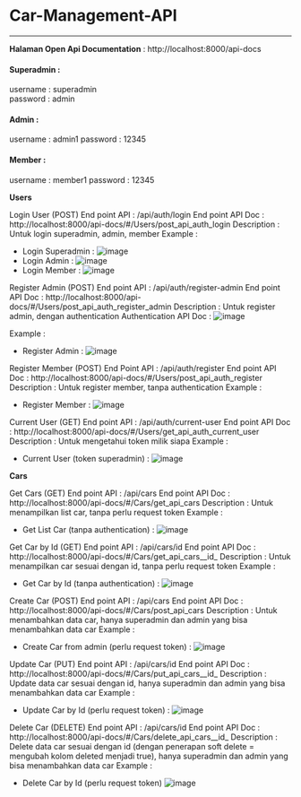 # Car-Management-API
---
**Halaman Open Api Documentation** : http://localhost:8000/api-docs
  
#### Superadmin :
  username : superadmin <br>
  password : admin
  
#### Admin :
  username : admin1
  password : 12345
  
#### Member :
  username : member1
  password : 12345
  

**Users** 

Login User (POST)
End point API : /api/auth/login
End point API Doc : http://localhost:8000/api-docs/#/Users/post_api_auth_login
Description : Untuk login superadmin, admin, member
Example : 
- Login Superadmin :
  ![image](https://github.com/HandoyoDwiPrasetyo/Car-Management-API/assets/50831826/7fd3fd8a-d651-481e-802a-04d1a5282794)
- Login Admin :
  ![image](https://github.com/HandoyoDwiPrasetyo/Car-Management-API/assets/50831826/7dc21c8b-a6bf-4577-ad03-accc8f3a1212)
- Login Member :
  ![image](https://github.com/HandoyoDwiPrasetyo/Car-Management-API/assets/50831826/78fc7323-4f8b-404d-9e71-844ac8550cc8)


Register Admin (POST)
End point API : /api/auth/register-admin
End point API Doc : http://localhost:8000/api-docs/#/Users/post_api_auth_register_admin
Description : Untuk register admin, dengan authentication
Authentication API Doc : 
  ![image](https://github.com/HandoyoDwiPrasetyo/Car-Management-API/assets/50831826/416980e2-7659-48e1-8506-f910726db32d)

Example :
- Register Admin :
  ![image](https://github.com/HandoyoDwiPrasetyo/Car-Management-API/assets/50831826/cf46b3c2-d859-4b8c-9fb2-0213ccc18689)


Register Member (POST)
End Point API : /api/auth/register
End point API Doc : http://localhost:8000/api-docs/#/Users/post_api_auth_register
Description : Untuk register member, tanpa authentication
Example : 
- Register Member :
  ![image](https://github.com/HandoyoDwiPrasetyo/Car-Management-API/assets/50831826/bbcd81e6-a910-4861-add6-0b582a51debd)


Current User (GET)
End point API : /api/auth/current-user
End point API Doc : http://localhost:8000/api-docs/#/Users/get_api_auth_current_user
Description : Untuk mengetahui token milik siapa
Example : 
- Current User (token superadmin) :
  ![image](https://github.com/HandoyoDwiPrasetyo/Car-Management-API/assets/50831826/65829fd7-008d-4686-869b-214116f60fda)



  
**Cars**

Get Cars (GET)
End point API : /api/cars
End point API Doc : http://localhost:8000/api-docs/#/Cars/get_api_cars
Description : Untuk menampilkan list car, tanpa perlu request token
Example : 
- Get List Car (tanpa authentication) :
  ![image](https://github.com/HandoyoDwiPrasetyo/Car-Management-API/assets/50831826/f1645891-a83a-42de-9e64-a896eecf8a69)


Get Car by Id (GET)
End point API : /api/cars/id
End point API Doc : http://localhost:8000/api-docs/#/Cars/get_api_cars__id_
Description : Untuk menampilkan car sesuai dengan id, tanpa perlu request token
Example : 
- Get Car by Id (tanpa authentication) :
  ![image](https://github.com/HandoyoDwiPrasetyo/Car-Management-API/assets/50831826/abe8134e-db78-43c0-9978-e6827253d7ba)

  
Create Car (POST)
End point API : /api/cars
End point API Doc : http://localhost:8000/api-docs/#/Cars/post_api_cars
Description : Untuk menambahkan data car, hanya superadmin dan admin yang bisa menambahkan data car
Example :
- Create Car from admin (perlu request token) :
  ![image](https://github.com/HandoyoDwiPrasetyo/Car-Management-API/assets/50831826/36ed290b-53bb-41c5-b90e-0b63307a7453)


Update Car (PUT)
End point API : /api/cars/id
End point API Doc : http://localhost:8000/api-docs/#/Cars/put_api_cars__id_
Description : Update data car sesuai dengan id, hanya superadmin dan admin yang bisa menambahkan data car
Example : 
- Update Car by Id (perlu request token) :
  ![image](https://github.com/HandoyoDwiPrasetyo/Car-Management-API/assets/50831826/d64e75c2-651c-4a0f-8527-abcdc0bcd84d)

  
Delete Car (DELETE)
End point API : /api/cars/id
End point API Doc : http://localhost:8000/api-docs/#/Cars/delete_api_cars__id_
Description : Delete data car sesuai dengan id (dengan penerapan soft delete = mengubah kolom deleted menjadi true), hanya superadmin dan admin yang bisa menambahkan data car
Example : 
- Delete Car by Id (perlu request token)
  ![image](https://github.com/HandoyoDwiPrasetyo/Car-Management-API/assets/50831826/1b23d80a-e963-4876-912d-c8e87abea870)


